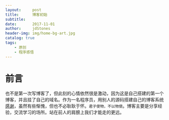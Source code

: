```yaml
---
layout:     post
title:      博客初始
subtitle:   
date:       2017-11-01
author:     jdStones
header-img: img/home-bg-art.jpg
catalog: true
tags:
    - 原创
    - 程序感悟
---
```


# 前言

也不是第一次写博客了，但此刻的心情依然很是激动，因为这是自己搭建的第一个博客，并且挂了自己的域名。作为一名程序员，用别人的源码搭建自己的博客系统[感谢](qiubaiying/qiubaiying.github.io)，虽然有些惭愧，但也不必耿耿于怀。`君子使物，不以物使`。博客主要是分享经验，交流学习的场所。站在前人的肩膀上我们才能走的更远。




